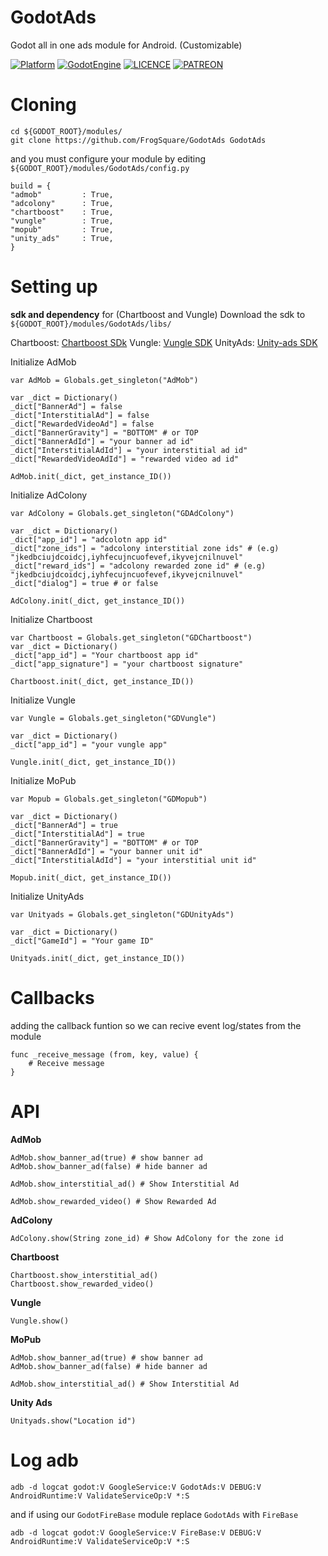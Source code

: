 # GodotAds
Godot all in one ads module for Android. (Customizable)

[![Platform](https://img.shields.io/badge/Platform-Android-green.svg)](https://github.com/FrogSquare/GodotFireBase)
[![GodotEngine](https://img.shields.io/badge/Godot_Engine-2.X%20/%203.X-blue.svg)](https://github.com/godotengine/godot)
[![LICENCE](https://img.shields.io/badge/License-Apache_V2-blue.svg)](https://www.apache.org/licenses/LICENSE-2.0)
[![PATREON](https://img.shields.io/badge/Patreon-support-yellow.svg)](https://www.patreon.com/bePatron?u=5130479)

# Cloning
```
cd ${GODOT_ROOT}/modules/
git clone https://github.com/FrogSquare/GodotAds GodotAds
```
 and you must configure your module by editing `${GODOT_ROOT}/modules/GodotAds/config.py`

```
build = {
"admob"         : True,
"adcolony"      : True,
"chartboost"    : True,
"vungle"        : True,
"mopub"         : True,
"unity_ads"     : True,
}
```

# Setting up

**sdk and dependency** for (Chartboost and Vungle)
Download the sdk to `${GODOT_ROOT}/modules/GodotAds/libs/`

Chartboost: [Chartboost SDk](http://www.chartboo.st/sdk/android)
Vungle: [Vungle SDK](https://dashboard.vungle.com/dashboard/api/1/sdk/android?v=4)
UnityAds: [Unity-ads SDK](https://github.com/Unity-Technologies/unity-ads-android/releases/download/2.1.1/unity-ads.aar)

Initialize AdMob
```
var AdMob = Globals.get_singleton("AdMob")

var _dict = Dictionary()
_dict["BannerAd"] = false
_dict["InterstitialAd"] = false
_dict["RewardedVideoAd"] = false
_dict["BannerGravity"] = "BOTTOM" # or TOP
_dict["BannerAdId"] = "your banner ad id"
_dict["InterstitialAdId"] = "your interstitial ad id"
_dict["RewardedVideoAdId"] = "rewarded video ad id"

AdMob.init(_dict, get_instance_ID())
```

Initialize AdColony
```
var AdColony = Globals.get_singleton("GDAdColony")

var _dict = Dictionary()
_dict["app_id"] = "adcolotn app id"
_dict["zone_ids"] = "adcolony interstitial zone ids" # (e.g) "jkedbciujdcoidcj,iyhfecujncuofevef,ikyvejcnilnuvel"
_dict["reward_ids"] = "adcolony rewarded zone id" # (e.g) "jkedbciujdcoidcj,iyhfecujncuofevef,ikyvejcnilnuvel"
_dict["dialog"] = true # or false

AdColony.init(_dict, get_instance_ID())
```

Initialize Chartboost
```
var Chartboost = Globals.get_singleton("GDChartboost")
var _dict = Dictionary()
_dict["app_id"] = "Your chartboost app id" 
_dict["app_signature"] = "your chartboost signature"

Chartboost.init(_dict, get_instance_ID())
```

Initialize Vungle
```
var Vungle = Globals.get_singleton("GDVungle")

var _dict = Dictionary()
_dict["app_id"] = "your vungle app"

Vungle.init(_dict, get_instance_ID())
```

Initialize MoPub
```
var Mopub = Globals.get_singleton("GDMopub")

var _dict = Dictionary()
_dict["BannerAd"] = true
_dict["InterstitialAd"] = true
_dict["BannerGravity"] = "BOTTOM" # or TOP
_dict["BannerAdId"] = "your banner unit id"
_dict["InterstitialAdId"] = "your interstitial unit id"

Mopub.init(_dict, get_instance_ID())
```

Initialize UnityAds
```
var Unityads = Globals.get_singleton("GDUnityAds")

var _dict = Dictionary()
_dict["GameId"] = "Your game ID"

Unityads.init(_dict, get_instance_ID())
```

# Callbacks
adding the callback funtion so we can recive event log/states from the module
```
func _receive_message (from, key, value) {
	# Receive message
}
```

# API
**AdMob**
```
AdMob.show_banner_ad(true) # show banner ad
AdMob.show_banner_ad(false) # hide banner ad

AdMob.show_interstitial_ad() # Show Interstitial Ad

AdMob.show_rewarded_video() # Show Rewarded Ad
```

**AdColony**
```
AdColony.show(String zone_id) # Show AdColony for the zone id
```

**Chartboost**
```
Chartboost.show_interstitial_ad()
Chartboost.show_rewarded_video()
```

**Vungle**
```
Vungle.show()
```

**MoPub**
```
AdMob.show_banner_ad(true) # show banner ad
AdMob.show_banner_ad(false) # hide banner ad

AdMob.show_interstitial_ad() # Show Interstitial Ad
```

**Unity Ads**
```
Unityads.show("Location id")
```

# Log adb
```
adb -d logcat godot:V GoogleService:V GodotAds:V DEBUG:V AndroidRuntime:V ValidateServiceOp:V *:S
```
and if using our `GodotFireBase` module replace `GodotAds` with `FireBase`
```
adb -d logcat godot:V GoogleService:V FireBase:V DEBUG:V AndroidRuntime:V ValidateServiceOp:V *:S
```

